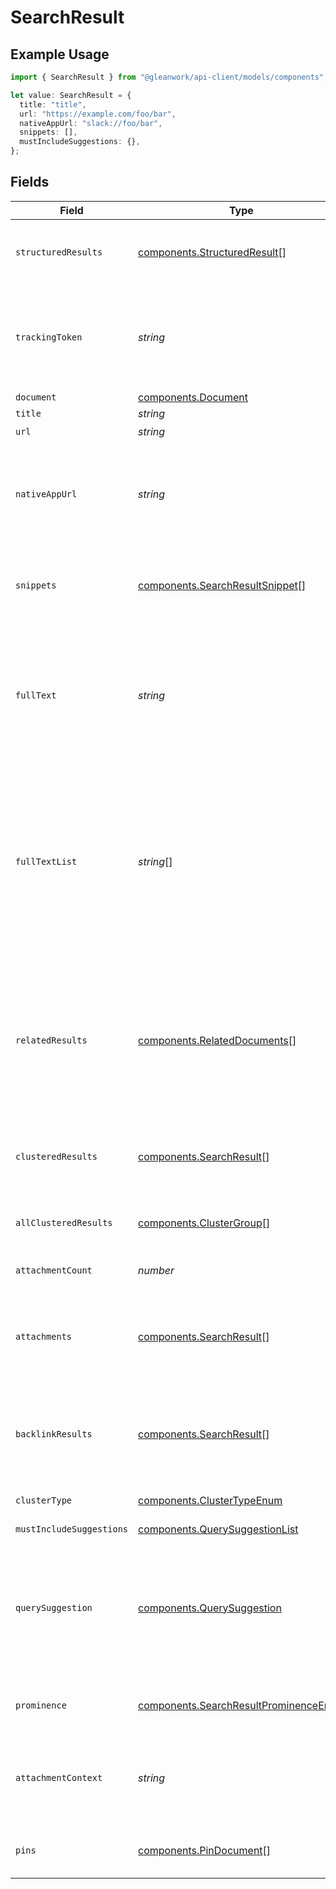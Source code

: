 # SearchResult

## Example Usage

```typescript
import { SearchResult } from "@gleanwork/api-client/models/components";

let value: SearchResult = {
  title: "title",
  url: "https://example.com/foo/bar",
  nativeAppUrl: "slack://foo/bar",
  snippets: [],
  mustIncludeSuggestions: {},
};
```

## Fields

| Field                                                                                                                                                                                                                                         | Type                                                                                                                                                                                                                                          | Required                                                                                                                                                                                                                                      | Description                                                                                                                                                                                                                                   | Example                                                                                                                                                                                                                                       |
| --------------------------------------------------------------------------------------------------------------------------------------------------------------------------------------------------------------------------------------------- | --------------------------------------------------------------------------------------------------------------------------------------------------------------------------------------------------------------------------------------------- | --------------------------------------------------------------------------------------------------------------------------------------------------------------------------------------------------------------------------------------------- | --------------------------------------------------------------------------------------------------------------------------------------------------------------------------------------------------------------------------------------------- | --------------------------------------------------------------------------------------------------------------------------------------------------------------------------------------------------------------------------------------------- |
| `structuredResults`                                                                                                                                                                                                                           | [components.StructuredResult](../../models/components/structuredresult.md)[]                                                                                                                                                                  | :heavy_minus_sign:                                                                                                                                                                                                                            | An array of entities in the work graph retrieved via a data request.                                                                                                                                                                          |                                                                                                                                                                                                                                               |
| `trackingToken`                                                                                                                                                                                                                               | *string*                                                                                                                                                                                                                                      | :heavy_minus_sign:                                                                                                                                                                                                                            | An opaque token that represents this particular result in this particular query. To be used for /feedback reporting.                                                                                                                          |                                                                                                                                                                                                                                               |
| `document`                                                                                                                                                                                                                                    | [components.Document](../../models/components/document.md)                                                                                                                                                                                    | :heavy_minus_sign:                                                                                                                                                                                                                            | N/A                                                                                                                                                                                                                                           |                                                                                                                                                                                                                                               |
| `title`                                                                                                                                                                                                                                       | *string*                                                                                                                                                                                                                                      | :heavy_minus_sign:                                                                                                                                                                                                                            | N/A                                                                                                                                                                                                                                           |                                                                                                                                                                                                                                               |
| `url`                                                                                                                                                                                                                                         | *string*                                                                                                                                                                                                                                      | :heavy_check_mark:                                                                                                                                                                                                                            | N/A                                                                                                                                                                                                                                           |                                                                                                                                                                                                                                               |
| `nativeAppUrl`                                                                                                                                                                                                                                | *string*                                                                                                                                                                                                                                      | :heavy_minus_sign:                                                                                                                                                                                                                            | A deep link, if available, into the datasource's native application for the user's platform (e.g. slack://...).                                                                                                                               |                                                                                                                                                                                                                                               |
| `snippets`                                                                                                                                                                                                                                    | [components.SearchResultSnippet](../../models/components/searchresultsnippet.md)[]                                                                                                                                                            | :heavy_minus_sign:                                                                                                                                                                                                                            | Text content from the result document which contains search query terms, if available.                                                                                                                                                        |                                                                                                                                                                                                                                               |
| `fullText`                                                                                                                                                                                                                                    | *string*                                                                                                                                                                                                                                      | :heavy_minus_sign:                                                                                                                                                                                                                            | The full body text of the result if not already contained in the snippets. Only populated for conversation results (e.g. results from a messaging app such as Slack).                                                                         |                                                                                                                                                                                                                                               |
| `fullTextList`                                                                                                                                                                                                                                | *string*[]                                                                                                                                                                                                                                    | :heavy_minus_sign:                                                                                                                                                                                                                            | The full body text of the result if not already contained in the snippets; each item in the array represents a separate line in the original text. Only populated for conversation results (e.g. results from a messaging app such as Slack). |                                                                                                                                                                                                                                               |
| `relatedResults`                                                                                                                                                                                                                              | [components.RelatedDocuments](../../models/components/relateddocuments.md)[]                                                                                                                                                                  | :heavy_minus_sign:                                                                                                                                                                                                                            | A list of results related to this search result. Eg. for conversation results it contains individual messages from the conversation document which will be shown on SERP.                                                                     |                                                                                                                                                                                                                                               |
| `clusteredResults`                                                                                                                                                                                                                            | [components.SearchResult](../../models/components/searchresult.md)[]                                                                                                                                                                          | :heavy_minus_sign:                                                                                                                                                                                                                            | A list of results that should be displayed as associated with this result.                                                                                                                                                                    |                                                                                                                                                                                                                                               |
| `allClusteredResults`                                                                                                                                                                                                                         | [components.ClusterGroup](../../models/components/clustergroup.md)[]                                                                                                                                                                          | :heavy_minus_sign:                                                                                                                                                                                                                            | A list of results that should be displayed as associated with this result.                                                                                                                                                                    |                                                                                                                                                                                                                                               |
| `attachmentCount`                                                                                                                                                                                                                             | *number*                                                                                                                                                                                                                                      | :heavy_minus_sign:                                                                                                                                                                                                                            | The total number of attachments.                                                                                                                                                                                                              |                                                                                                                                                                                                                                               |
| `attachments`                                                                                                                                                                                                                                 | [components.SearchResult](../../models/components/searchresult.md)[]                                                                                                                                                                          | :heavy_minus_sign:                                                                                                                                                                                                                            | A (potentially partial) list of results representing documents attached to the main result document.                                                                                                                                          |                                                                                                                                                                                                                                               |
| `backlinkResults`                                                                                                                                                                                                                             | [components.SearchResult](../../models/components/searchresult.md)[]                                                                                                                                                                          | :heavy_minus_sign:                                                                                                                                                                                                                            | A list of results that should be displayed as backlinks of this result in reverse chronological order.                                                                                                                                        |                                                                                                                                                                                                                                               |
| `clusterType`                                                                                                                                                                                                                                 | [components.ClusterTypeEnum](../../models/components/clustertypeenum.md)                                                                                                                                                                      | :heavy_minus_sign:                                                                                                                                                                                                                            | The reason for inclusion of clusteredResults.                                                                                                                                                                                                 |                                                                                                                                                                                                                                               |
| `mustIncludeSuggestions`                                                                                                                                                                                                                      | [components.QuerySuggestionList](../../models/components/querysuggestionlist.md)                                                                                                                                                              | :heavy_minus_sign:                                                                                                                                                                                                                            | N/A                                                                                                                                                                                                                                           |                                                                                                                                                                                                                                               |
| `querySuggestion`                                                                                                                                                                                                                             | [components.QuerySuggestion](../../models/components/querysuggestion.md)                                                                                                                                                                      | :heavy_minus_sign:                                                                                                                                                                                                                            | N/A                                                                                                                                                                                                                                           | {<br/>"query": "app:github type:pull author:mortimer",<br/>"label": "Mortimer's PRs",<br/>"datasource": "github"<br/>}                                                                                                                        |
| `prominence`                                                                                                                                                                                                                                  | [components.SearchResultProminenceEnum](../../models/components/searchresultprominenceenum.md)                                                                                                                                                | :heavy_minus_sign:                                                                                                                                                                                                                            | The level of visual distinction that should be given to a result.<br/>                                                                                                                                                                        |                                                                                                                                                                                                                                               |
| `attachmentContext`                                                                                                                                                                                                                           | *string*                                                                                                                                                                                                                                      | :heavy_minus_sign:                                                                                                                                                                                                                            | Additional context for the relationship between the result and the document it's attached to.                                                                                                                                                 |                                                                                                                                                                                                                                               |
| `pins`                                                                                                                                                                                                                                        | [components.PinDocument](../../models/components/pindocument.md)[]                                                                                                                                                                            | :heavy_minus_sign:                                                                                                                                                                                                                            | A list of pins associated with this search result.                                                                                                                                                                                            |                                                                                                                                                                                                                                               |